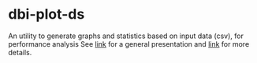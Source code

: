 # dbi-plot-ds
An utility to generate graphs and statistics based on input data (csv), for performance analysis
See [link](https://www.linkedin.com/pulse/plot-dspy-simple-plotting-command-line-tool-cesare-cervini/) for a general presentation and [link](https://www.dbi-services.com/blog/plot-ds-py-a-simple-plotting-command-line-tool-technical-details/) for more details.
